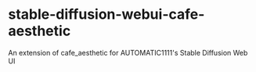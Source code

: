# stable-diffusion-webui-cafe-aesthetic
An extension of cafe_aesthetic for AUTOMATIC1111's Stable Diffusion Web UI
